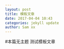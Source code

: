 ```yaml
---
layout: post
title: 模板文章
date: 2017-04-04 10:43
categories: jekyll update
author: Sam xx
---
```


#本篇无主题
测试模板文章